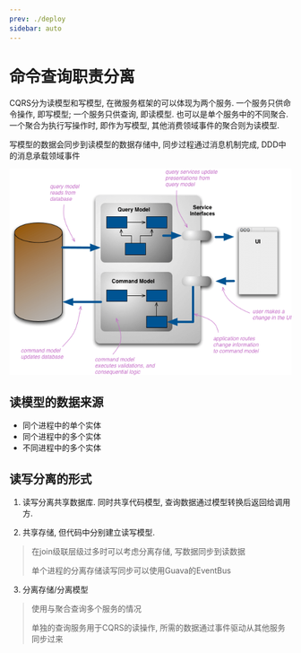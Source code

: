 ```yaml
---
prev: ./deploy
sidebar: auto
---
```


# 命令查询职责分离

CQRS分为读模型和写模型, 在微服务框架的可以体现为两个服务. 一个服务只供命令操作, 即写模型; 一个服务只供查询, 即读模型. 也可以是单个服务中的不同聚合.
 一个聚合为执行写操作时, 即作为写模型, 其他消费领域事件的聚合则为读模型.

写模型的数据会同步到读模型的数据存储中, 同步过程通过消息机制完成, DDD中的消息承载领域事件

![CQRS](../.vuepress/images/cqrs.png)

## 读模型的数据来源

- 同个进程中的单个实体
- 同个进程中的多个实体
- 不同进程中的多个实体

## 读写分离的形式

1. 读写分离共享数据库. 同时共享代码模型, 查询数据通过模型转换后返回给调用方. 

2. 共享存储, 但代码中分别建立读写模型. 

> 在join级联层级过多时可以考虑分离存储, 写数据同步到读数据
> 
> 单个进程的分离存储读写同步可以使用Guava的EventBus

3. 分离存储/分离模型

> 使用与聚合查询多个服务的情况
>
> 单独的查询服务用于CQRS的读操作, 所需的数据通过事件驱动从其他服务同步过来
